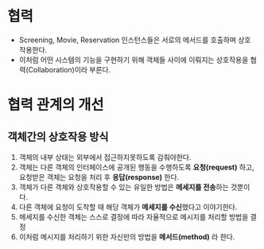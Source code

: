 # 협력
- Screening, Movie, Reservation 인스턴스들은 서로의 메서드를 호출하며 상호 작용한다.
- 이처럼 어떤 시스템의 기능을 구현하기 위해 객체들 사이에 이뤄지는 상호작용을 협력(Collaboration)이라 부른다.   

# 협력 관계의 개선
## 객체간의 상호작용 방식
1. 객체의 내부 상태는 외부에서 접근하지못하도록 감춰야한다.
2. 객체는 다른 객체의 인터페이스에 공개된 행동을 수행하도록 **요청(request)** 하고, 요청받은 객체는 요청을 처리 후 **응답(response)** 한다.
3. 객체가 다른 객체와 상호작용할 수 있는 유일한 방법은 **메세지를 전송**하는 것뿐이다.
4. 다른 객체에 요청이 도착할 때 해당 객체가 **메세지를 수신**했다고 이야기한다.
5. 메세지를 수신한 객체는 스스로 결정에 따라 자율적으로 메시지를 처리할 방법을 결정
6. 이처럼 메시지를 처리하기 위한 자신만의 방법을 **메서드(method)** 라 한다.

